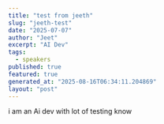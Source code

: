 ```yaml
---
title: "test from jeeth"
slug: "jeeth-test"
date: "2025-07-07"
author: "Jeet"
excerpt: "AI Dev"
tags:
  - speakers
published: true
featured: true
generated_at: "2025-08-16T06:34:11.204869"
layout: "post"
---
```


i am an Ai dev with lot of testing know